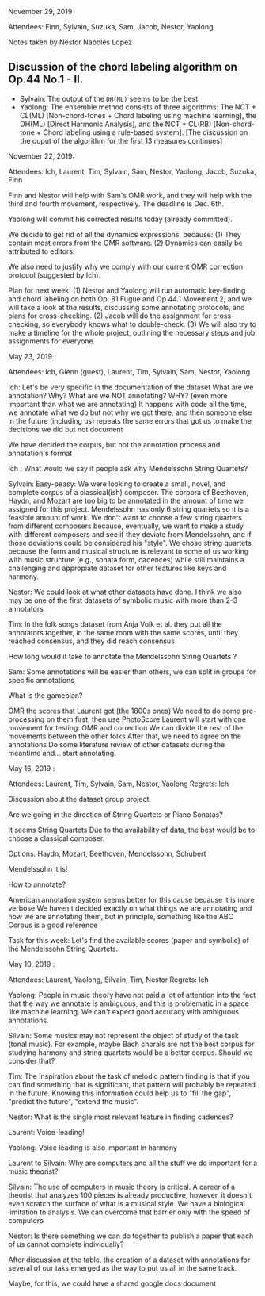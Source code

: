 November 29, 2019

Attendees: Finn, Sylvain, Suzuka, Sam, Jacob, Nestor, Yaolong

Notes taken by Nestor Napoles Lopez

## Discussion of the chord labeling algorithm on Op.44 No.1 - II.

- Sylvain: The output of the `DH(ML)` seems to be the best
- Yaolong: The ensemble method consists of three algorithms: The NCT + CL(ML) [Non-chord-tones + Chord labeling using machine learning], the DH(ML) [Direct Harmonic Analysis], and the NCT + CL(RB) [Non-chord-tone + Chord labeling using a rule-based system].
[The discussion on the ouput of the algorithm for the first 13 measures continues]



November 22, 2019:

Attendees: Ich, Laurent, Tim, Sylvain, Sam, Nestor, Yaolong, Jacob, Suzuka, Finn

Finn and Nestor will help with Sam's OMR work, and they will help with the third and fourth movement, respectively. The deadline is Dec. 6th.

Yaolong will commit his corrected results today (already committed).

We decide to get rid of all the dynamics expressions, because:
(1) They contain most errors from the OMR software.
(2) Dynamics can easily be attributed to editors.

We also need to justify why we comply with our current OMR correction protocol (suggested by Ich).

Plan for next week:
(1) Nestor and Yaolong will run automatic key-finding and chord labeling on both Op. 81 Fugue and Op 44.1 Movement 2, and we will take a look at the results, discussing some annotating protocols, and plans for cross-checking.
(2) Jacob will do the assignment for cross-checking, so everybody knows what to double-check.
(3) We will also try to make a timeline for the whole project, outlining the necessary steps and job assignments for everyone. 



May 23, 2019 :

Attendees: Ich, Glenn (guest), Laurent, Tim, Sylvain, Sam, Nestor, Yaolong

Ich:
Let's be very specific in the documentation of the dataset
What are we annotation? Why?
What are we NOT annotating? WHY? (even more important than what we are annotating)
It happens with code all the time, we annotate what we do but not why we got there, and then someone else in the future (including us) repeats the same errors that got us to make the decisions we did but not document

We have decided the corpus, but not the annotation process and annotation's format

Ich :
What would we say if people ask why Mendelssohn String Quartets?

Sylvain:
Easy-peasy: We were looking to create a small, novel, and complete corpus of a classical(ish) composer. The corpora of Beethoven, Haydn, and Mozart are too big to be annotated in the amount of time we assigned for this project. Mendelssohn has only 6 string quartets so it is a feasible amount of work. We don't want to choose a few string quartets from different composers because, eventually, we want to make a study with different composers and see if they deviate from Mendelssohn, and if those deviations could be considered his "style". We chose string quartets because the form and musical structure is relevant to some of us working with music structure (e.g., sonata form, cadences) while still maintains a challenging and appropiate dataset for other features like keys and harmony.

Nestor:
We could look at what other datasets have done. I think we also may be one of the first datasets of symbolic music with more than 2-3 annotators

Tim:
In the folk songs dataset from Anja Volk et al. they put all the annotators together, in the same room with the same scores, until they reached consensus, and they did reach consensus

How long would it take to annotate the Mendelssohn String Quartets ?

Sam:
Some annotations will be easier than others, we can split in groups for specific annotations

What is the gameplan?

OMR the scores that Laurent got (the 1800s ones)
We need to do some pre-processing on them first, then use PhotoScore
Laurent will start with one movement for testing: OMR and correction
We can divide the rest of the movements between the other folks
After that, we need to agree on the annotations
Do some literature review of other datasets during the meantime
and... start annotating!




May 16, 2019 :

Attendees: Laurent, Tim, Sylvain, Sam, Nestor, Yaolong
Regrets: Ich

Discussion about the dataset group project.

Are we going in the direction of String Quartets or Piano Sonatas?

It seems String Quartets
Due to the availability of data, the best would be to choose a classical composer.

Options:
Haydn, Mozart, Beethoven, Mendelssohn, Schubert

Mendelssohn it is!

How to annotate?

American annotation system seems better for this cause because it is more verbose
We haven't decided exactly on what things we are annotating and how we are annotating them, but in principle, something like the ABC Corpus is a good reference

Task for this week: Let's find the available scores (paper and symbolic) of the Mendelssohn String Quartets.




May 10, 2019 :

Attendees: Laurent, Yaolong, Silvain, Tim, Nestor
Regrets: Ich

Yaolong:
People in music theory have not paid a lot of attention into the fact that the way we annotate is ambiguous, and this is problematic in a space like machine learning. We can't expect good accuracy with ambiguous annotations.

Silvain:
Some musics may not represent the object of study of the task (tonal music). For example, maybe Bach chorals are not the best corpus for studying harmony and string quartets would be a better corpus. Should we consider that?

Tim:
The inspiration about the task of melodic pattern finding is that if you can find something that is significant, that pattern will probably be repeated in the future. Knowing this information could help us to "fill the gap", "predict the future", "extend the music".

Nestor:
What is the single most relevant feature in finding cadences?

Laurent: Voice-leading!

Yaolong: Voice leading is also important in harmony

Laurent to Silvain:
Why are computers and all the stuff we do important for a music theorist?

Silvain:
The use of computers in music theory is critical. A career of a theorist that analyzes 100 pieces is already productive, however, it doesn't even scratch the surface of what is a musical style. We have a biological limitation to analysis. We can overcome that barrier only with the speed of computers

Nestor:
Is there something we can do together to publish a paper that each of us cannot complete individually?

After discussion at the table, the creation of a dataset with annotations for several of our taks emerged as the way to put us all in the same track.

Maybe, for this, we could have a shared google docs document
